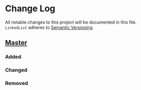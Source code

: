 # Change Log
All notable changes to this project will be documented in this file.
`LinkedList` adheres to [Semantic Versioning](http://semver.org/).

## [Master](https://github.com/nathanlanza/LinkedList)
### Added

### Changed

### Removed
